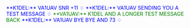 <span style="color:blue">
**K1DEL:** VA1UAV SNR +11 ♢ 
</span>

<span style="color:blue">
**K1DEL:** VA1UAV  SENDING YOU A TEST MESSAGE ♢ 
</span>

<span style="color:green">
**VA1UAV:** K1DEL  AND A LONGER TEST MESSAGE BACK
</span>

<span style="color:blue">
**K1DEL:** VA1UAV  BYE BYE AND 73 ♢ 
</span>

